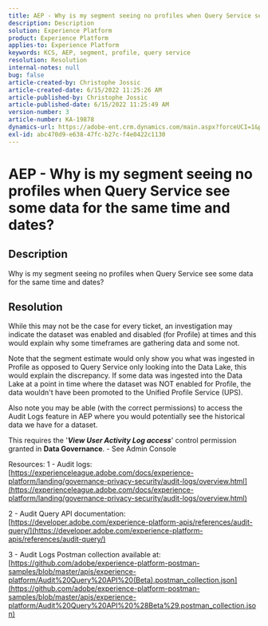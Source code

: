 ```yaml
---
title: AEP - Why is my segment seeing no profiles when Query Service see some data for the same time and dates?
description: Description
solution: Experience Platform
product: Experience Platform
applies-to: Experience Platform
keywords: KCS, AEP, segment, profile, query service
resolution: Resolution
internal-notes: null
bug: false
article-created-by: Christophe Jossic
article-created-date: 6/15/2022 11:25:26 AM
article-published-by: Christophe Jossic
article-published-date: 6/15/2022 11:25:49 AM
version-number: 3
article-number: KA-19878
dynamics-url: https://adobe-ent.crm.dynamics.com/main.aspx?forceUCI=1&pagetype=entityrecord&etn=knowledgearticle&id=fc502bd8-9dec-ec11-bb3d-000d3a5c45f5
exl-id: abc470d9-e638-47fc-b27c-f4e0422c1130
---
```

# AEP - Why is my segment seeing no profiles when Query Service see some data for the same time and dates?

## Description


Why is my segment seeing no profiles when Query Service see some data for the same time and dates?


## Resolution


While this may not be the case for every ticket, an investigation may indicate the dataset was enabled and disabled (for Profile) at times and this would explain why some timeframes are gathering data and some not.

Note that the segment estimate would only show you what was ingested in Profile as opposed to Query Service only looking into the Data Lake, this would explain the discrepancy. If some data was ingested into the Data Lake at a point in time where the dataset was NOT enabled for Profile, the data wouldn't have been promoted to the Unified Profile Service (UPS).



Also note you may be able (with the correct permissions) to access the Audit Logs feature in AEP where you would potentially see the historical data we have for a dataset.

This requires the '<b>*View User Activity Log access</b>*' control permission granted in <b>Data Governance</b>. - See Admin Console



Resources:
 1 - Audit logs:
[https://experienceleague.adobe.com/docs/experience-platform/landing/governance-privacy-security/audit-logs/overview.html](https://experienceleague.adobe.com/docs/experience-platform/landing/governance-privacy-security/audit-logs/overview.html)

 2 - Audit Query API documentation:
[https://developer.adobe.com/experience-platform-apis/references/audit-query/](https://developer.adobe.com/experience-platform-apis/references/audit-query/)

 3 - Audit Logs Postman collection available at:
[https://github.com/adobe/experience-platform-postman-samples/blob/master/apis/experience-platform/Audit%20Query%20API%20(Beta).postman_collection.json](https://github.com/adobe/experience-platform-postman-samples/blob/master/apis/experience-platform/Audit%20Query%20API%20%28Beta%29.postman_collection.json)
